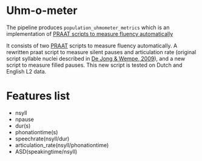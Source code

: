 # Uhm-o-meter

The pipeline produces `population_uhmometer_metrics` which is an implementation of [PRAAT scripts to measure fluency automatically](https://sites.google.com/view/uhm-o-meter/home)

It consists of two [PRAAT](https://www.fon.hum.uva.nl/praat/) scripts to measure fluency automatically. A rewritten praat script to measure silent pauses and articulation rate (original script syllable nuclei described in [De Jong & Wempe, 2009](https://www.tandfonline.com/doi/full/10.1080/0969594X.2021.1951162)), and a new script to measure filled pauses. This new script is tested on Dutch and English L2 data.

# Features list

- nsyll
- npause
- dur(s)
- phonationtime(s)
- speechrate(nsyll/dur)
- articulation_rate(nsyll/phonationtime)
- ASD(speakingtime/nsyll)
